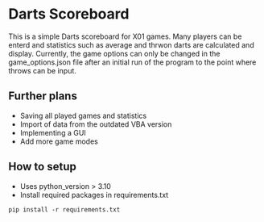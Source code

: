 # Darts Scoreboard

This is a simple Darts scoreboard for X01 games. Many players can be enterd and statistics such as average and thrwon darts are calculated and display. 
Currently, the game options can only be changed in the game_options.json file after an initial run of the program to the point where throws can be input.

## Further plans

- Saving all played games and statistics
- Import of data from the outdated VBA version 
- Implementing a GUI
- Add more game modes

## How to setup

- Uses python_version > 3.10
- Install required packages in requirements.txt
```shell
pip install -r requirements.txt
```


